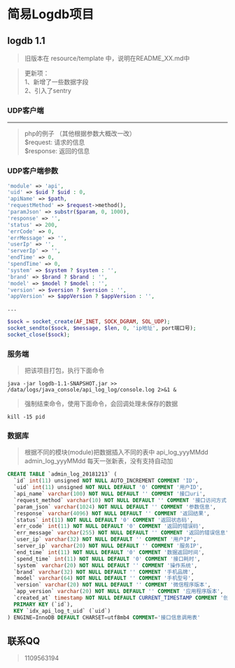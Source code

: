 # 简易Logdb项目

## logdb 1.1

> 旧版本在 resource/template 中，说明在README_XX.md中

> 更新项：  
1、新增了一些数据字段  
2、引入了sentry 

### UDP客户端
---
> php的例子 （其他根据参数大概改一改）  
$request: 请求的信息    
$response: 返回的信息

### UDP客户端参数
```php
'module' => 'api',
'uid' => $uid ? $uid : 0,
'apiName' => $path,
'requestMethod' => $request->method(),
'paramJson' => substr($param, 0, 1000),
'response' => '',
'status' => 200,
'errCode' => 0,
'errMessage' => '',
'userIp' => '',
'serverIp' => '',
'endTime' => 0,
'spendTime' => 0,
'system' => $system ? $system : '',
'brand' => $brand ? $brand : '',
'model' => $model ? $model : '',
'version' => $version ? $version : '',
'appVersion' => $appVersion ? $appVersion : '',

...

$sock = socket_create(AF_INET, SOCK_DGRAM, SOL_UDP);
socket_sendto($sock, $message, $len, 0, 'ip地址', port端口号);
socket_close($sock);
```

### 服务端
> 把该项目打包，执行下面命令

```shell
java -jar logdb-1.1-SNAPSHOT.jar >> /data/logs/java_console/api_log_log/console.log 2>&1 &
```

> 强制结束命令，使用下面命令，会回调处理未保存的数据

```shell
kill -15 pid
```

### 数据库
> 根据不同的模块(module)把数据插入不同的表中 api_log_yyyMMdd admin_log_yyyMMdd 每天一张新表，没有支持自动加

```sql
CREATE TABLE `admin_log_20181213` (
  `id` int(11) unsigned NOT NULL AUTO_INCREMENT COMMENT 'ID',
  `uid` int(11) unsigned NOT NULL DEFAULT '0' COMMENT '用户ID',
  `api_name` varchar(100) NOT NULL DEFAULT '' COMMENT '接口uri',
  `request_method` varchar(10) NOT NULL DEFAULT '' COMMENT '接口访问方式',
  `param_json` varchar(1024) NOT NULL DEFAULT '' COMMENT '参数信息',
  `response` varchar(4096) NOT NULL DEFAULT '' COMMENT '返回结果',
  `status` int(11) NOT NULL DEFAULT '0' COMMENT '返回状态码',
  `err_code` int(11) NOT NULL DEFAULT '0' COMMENT '返回的错误码',
  `err_message` varchar(255) NOT NULL DEFAULT '' COMMENT '返回的错误信息',
  `user_ip` varchar(32) NOT NULL DEFAULT '' COMMENT '用户IP',
  `server_ip` varchar(20) NOT NULL DEFAULT '' COMMENT '服务IP',
  `end_time` int(11) NOT NULL DEFAULT '0' COMMENT '数据返回时间',
  `spend_time` int(11) NOT NULL DEFAULT '0' COMMENT '接口耗时',
  `system` varchar(20) NOT NULL DEFAULT '' COMMENT '操作系统',
  `brand` varchar(32) NOT NULL DEFAULT '' COMMENT '手机品牌',
  `model` varchar(64) NOT NULL DEFAULT '' COMMENT '手机型号',
  `version` varchar(20) NOT NULL DEFAULT '' COMMENT '微信程序版本',
  `app_version` varchar(20) NOT NULL DEFAULT '' COMMENT '应用程序版本',
  `created_at` timestamp NOT NULL DEFAULT CURRENT_TIMESTAMP COMMENT '创建时间',
  PRIMARY KEY (`id`),
  KEY `idx_api_log_t_uid` (`uid`)
) ENGINE=InnoDB DEFAULT CHARSET=utf8mb4 COMMENT='接口信息调用表'

```

## 联系QQ
> 1109563194